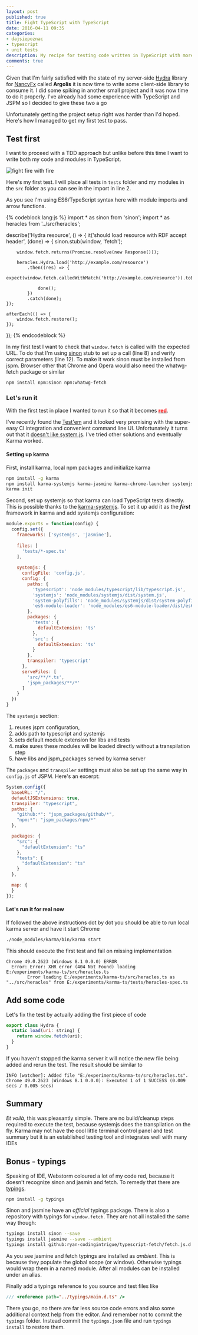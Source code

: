 ```yaml
---
layout: post
published: true
title: Fight TypeScript with TypeScript
date: 2016-04-11 09:35
categories:
- dajsiepoznac
- typescript
- unit tests
description: My recipe for testing code written in TypeScript with more TypeScript, karma, jasmine and sinon
comments: true
---
```


Given that I'm fairly satisfied with the state of my server-side [Hydra][Hydra] library for [NancyFx][NancyFx] called
**Argolis** it is now time to write some client-side library to consume it. I did some spiking in another small project
and it was now time to do it properly. I've already had some experience with TypeScript and JSPM so I decided to give
these two a go

Unfortunately getting the project setup right was harder than I'd hoped. Here's how I managed to get my first test to pass.

<!--more-->

## Test first

I want to proceed with a TDD approach but unlike before this time I want to write both my code and modules in TypeScript.

![fight fire with fire](/uploads/2016/04/FightFireWith_Fire.png)

Here's my first test. I will place all tests in `tests` folder and my modules in the `src` folder as you can see in the
import in line 2.

As you see I'm using ES6/TypeScript syntax here with module imports and arrow functions.

{% codeblock lang:js %}
import * as sinon from 'sinon';
import * as heracles from '../src/heracles';

describe('Hydra resource', () => {
    it('should load resource with RDF accept header', (done) => {
        sinon.stub(window, 'fetch');
    
        window.fetch.returns(Promise.resolve(new Response()));
    
        heracles.Hydra.load('http://example.com/resource')
            .then((res) => {
                expect(window.fetch.calledWithMatch('http://example.com/resource')).toBe(true);
        
                done();
            })
            .catch(done);
    });
    
    afterEach(() => {
        window.fetch.restore();
    });
});
{% endcodeblock %}

In my first test I want to check that `window.fetch` is called with the expected URL. To do that I'm using [sinon][sinon]
stub to set up a call (line 8) and verify correct parameters (line 12). To make it work sinon must be installed from jspm.
Browser other that Chrome and Opera would also need the whatwg-fetch package or similar

``` bash
npm install npm:sinon npm:whatwg-fetch
```
 
### Let's run it

With the first test in place I wanted to run it so that it becomes [**<span style="color: red">red</span>**][red-test].

I've recently found the [Test'em][testem] and it looked very promising with the super-easy CI integration and convenient
command line UI. Unfortunately it turns out that it [doesn't like system.js](https://github.com/testem/testem/issues/784).
I've tried other solutions and eventually Karma worked.

#### Setting up karma

First, install karma, local npm packages and initialize karma

``` bash
npm install -g karma
npm install karma-systemjs karma-jasmine karma-chrome-launcher systemjs typescript --save-dev
karma init
```

Second, set up systemjs so that karma can load TypeScript tests directly. This is possible thanks to the [karma-systemjs][ksjs].
To set it up add it as the ***first*** framework in karma and add systemjs configuration:
 
``` js
module.exports = function(config) {
  config.set({
    frameworks: ['systemjs', 'jasmine'],
    
    files: [
      'tests/*-spec.ts'
    ],
    
    systemjs: {
      configFile: 'config.js',
      config: {
        paths: {
          'typescript': 'node_modules/typescript/lib/typescript.js',
          'systemjs': 'node_modules/systemjs/dist/system.js',
          'system-polyfills': 'node_modules/systemjs/dist/system-polyfills.js',
          'es6-module-loader': 'node_modules/es6-module-loader/dist/es6-module-loader.js'
        },
        packages: {
          'tests': {
            defaultExtension: 'ts'
          },
          'src': {
            defaultExtension: 'ts'
          }
        },
        transpiler: 'typescript'
      },
      serveFiles: [
        'src/**/*.ts',
        'jspm_packages/**/*'
      ]
    }
  })
}
```

The `systemjs` section:

1. reuses jspm configuration,
1. adds path to typescript and systemjs
1. sets default module extension for libs and tests
1. make sures these modules will be loaded directly without a transpilation step
1. have libs and jspm_packages served by karma server

The `packages` and `transpiler` settings must also be set up the same way in `config.js` of JSPM. Here's an excerpt:

``` js
System.config({
  baseURL: "/",
  defaultJSExtensions: true,
  transpiler: "typescript",
  paths: {
    "github:*": "jspm_packages/github/*",
    "npm:*": "jspm_packages/npm/*"
  },

  packages: {
    "src": {
      "defaultExtension": "ts"
    },
    "tests": {
      "defaultExtension": "ts"
    }
  },

  map: {
  }
});
```

#### Let's run it for real now

If followed the above instructions dot by dot you should be able to run local karma server and have it start Chrome

``` bash
./node_modules/karma/bin/karma start
```

This should execute the first test and fail on missing implementation

``` text
Chrome 49.0.2623 (Windows 8.1 0.0.0) ERROR
  Error: Error: XHR error (404 Not Found) loading E:/experiments/karma-ts/src/heracles.ts
        Error loading E:/experiments/karma-ts/src/heracles.ts as "../src/heracles" from E:/experiments/karma-ts/tests/heracles-spec.ts
```

## Add some code

Let's fix the test by actually adding the first piece of code

``` js
export class Hydra {
  static load(uri: string) {
    return window.fetch(uri);
  }
}
```

If you haven't stopped the karma server it will notice the new file being added and rerun the test. The result should be 
similar to

``` text
INFO [watcher]: Added file "E:/experiments/karma-ts/src/heracles.ts".
Chrome 49.0.2623 (Windows 8.1 0.0.0): Executed 1 of 1 SUCCESS (0.009 secs / 0.005 secs)
```

## Summary

*Et voilà*, this was pleasantly simple. There are no build/cleanup steps required to execute the test, because systemjs
does the transpilation on the fly. Karma may not have the cool little terminal control panel and test summary but it is
an established testing tool and integrates well with many IDEs

## Bonus - typings

Speaking of IDE, Webstorm coloured a lot of my code red, because it doesn't recognize sinon and jasmin and fetch. To remedy
that there are [typings]. 

``` bash
npm install -g typings
```

Sinon and jasmine have an *official* typings package. There is also a repository with typings for `window.fetch`. They
are not all installed the same way though:

``` bash
typings install sinon --save
typings install jasmine --save --ambient
typings install github:ryan-codingintrigue/typescript-fetch/fetch.js.d.ts --save --ambient 
```

As you see jasmine and fetch typings are installed as *ambient*. This is because they populate the global scope (or window).
Otherwise typings would wrap them in a named module. After all modules can be installed under an alias.

Finally add a typings reference to you source and test files like

``` js
/// <reference path="../typings/main.d.ts" />
```

There you go, no there are far less source code errors and also some additional context help from the editor. And remember
not to commit the `typings` folder. Instead commit the `typings.json` file and run `typings install` to restore them.

[Hydra]: http://hydra-cg.org
[NancyFx]: http://github.com/nancyfx/nancy 
[testem]: https://github.com/testem/testem
[sinon]: http://sinonjs.org/
[red-test]: http://blog.cleancoder.com/uncle-bob/2014/12/17/TheCyclesOfTDD.html
[ksjs]: https://github.com/rolaveric/karma-systemjs
[typings]: https://github.com/typings/typings